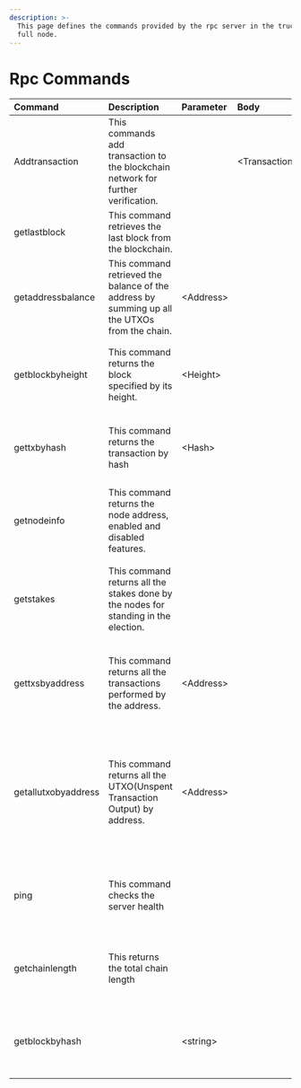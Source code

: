 ```yaml
---
description: >-
  This page defines the commands provided by the rpc server in the trucoin-core
  full node.
---
```


# Rpc Commands

<table>
  <thead>
    <tr>
      <th style="text-align:left">Command</th>
      <th style="text-align:left">Description</th>
      <th style="text-align:left">Parameter</th>
      <th style="text-align:left">Body</th>
      <th style="text-align:left">Response</th>
    </tr>
  </thead>
  <tbody>
    <tr>
      <td style="text-align:left">Addtransaction</td>
      <td style="text-align:left">This commands add transaction to the blockchain network for further verification.</td>
      <td
      style="text-align:left"></td>
        <td style="text-align:left">&lt;Transaction&gt;</td>
        <td style="text-align:left">
          <p>{</p>
          <p>&quot;status
            <br />&quot; : &lt;ok|failed&gt;</p>
          <p>}</p>
        </td>
    </tr>
    <tr>
      <td style="text-align:left">getlastblock</td>
      <td style="text-align:left">This command retrieves the last block from the blockchain.</td>
      <td style="text-align:left"></td>
      <td style="text-align:left"></td>
      <td style="text-align:left">{ &quot;block&quot;: &lt;Block&gt; }</td>
    </tr>
    <tr>
      <td style="text-align:left">getaddressbalance</td>
      <td style="text-align:left">This command retrieved the balance of the address by summing up all the
        UTXOs from the chain.</td>
      <td style="text-align:left">&lt;Address&gt;</td>
      <td style="text-align:left"></td>
      <td style="text-align:left">
        <p>{</p>
        <p>&quot;balance&quot;: &lt;int&gt;</p>
        <p>}</p>
      </td>
    </tr>
    <tr>
      <td style="text-align:left">getblockbyheight</td>
      <td style="text-align:left">This command returns the block specified by its height.</td>
      <td style="text-align:left">&lt;Height&gt;</td>
      <td style="text-align:left"></td>
      <td style="text-align:left">
        <p>{</p>
        <p>&quot;block&quot;: &lt;Block&gt;</p>
        <p>}</p>
      </td>
    </tr>
    <tr>
      <td style="text-align:left">gettxbyhash</td>
      <td style="text-align:left">This command returns the transaction by hash</td>
      <td style="text-align:left">&lt;Hash&gt;</td>
      <td style="text-align:left"></td>
      <td style="text-align:left">
        <p>{</p>
        <p>&quot;tx&quot;: &lt;Transaction&gt;</p>
        <p>}</p>
      </td>
    </tr>
    <tr>
      <td style="text-align:left">getnodeinfo</td>
      <td style="text-align:left">This command returns the node address, enabled and disabled features.</td>
      <td
      style="text-align:left"></td>
        <td style="text-align:left"></td>
        <td style="text-align:left">
          <p>{</p>
          <p>&quot;address&quot;: &lt;string&gt;</p>
          <p>}</p>
        </td>
    </tr>
    <tr>
      <td style="text-align:left">getstakes</td>
      <td style="text-align:left">This command returns all the stakes done by the nodes for standing in
        the election.</td>
      <td style="text-align:left"></td>
      <td style="text-align:left"></td>
      <td style="text-align:left">
        <p>{</p>
        <p>&lt;node_ip&gt;: &lt;stake_amount&gt;</p>
        <p>}</p>
      </td>
    </tr>
    <tr>
      <td style="text-align:left">gettxsbyaddress</td>
      <td style="text-align:left">This command returns all the transactions performed by the address.</td>
      <td
      style="text-align:left">&lt;Address&gt;</td>
        <td style="text-align:left"></td>
        <td style="text-align:left">
          <p>{</p>
          <p>&quot;txs&quot;: Array&lt;Transaction&gt;</p>
          <p>}</p>
        </td>
    </tr>
    <tr>
      <td style="text-align:left">getallutxobyaddress</td>
      <td style="text-align:left">This command returns all the UTXO(Unspent Transaction Output) by address.</td>
      <td
      style="text-align:left">&lt;Address&gt;</td>
        <td style="text-align:left"></td>
        <td style="text-align:left">
          <p>{</p>
          <p>&quot;utxos&quot;: Array&lt;{</p>
          <p>&quot;tx&quot;: &lt;hash&gt;,</p>
          <p>&quot;index&quot;: &lt;int&gt;</p>
          <p>}&gt;</p>
          <p>}</p>
        </td>
    </tr>
    <tr>
      <td style="text-align:left">ping</td>
      <td style="text-align:left">This command checks the server health</td>
      <td style="text-align:left"></td>
      <td style="text-align:left"></td>
      <td style="text-align:left">
        <p>{</p>
        <p>&quot;reply&quot;: &quot;pong&quot;</p>
        <p>}</p>
      </td>
    </tr>
    <tr>
      <td style="text-align:left">getchainlength</td>
      <td style="text-align:left">This returns the total chain length</td>
      <td style="text-align:left"></td>
      <td style="text-align:left"></td>
      <td style="text-align:left">
        <p>{</p>
        <p>&quot;length&quot;: &lt;int&gt;</p>
        <p>}</p>
      </td>
    </tr>
    <tr>
      <td style="text-align:left">getblockbyhash</td>
      <td style="text-align:left"></td>
      <td style="text-align:left">&lt;string&gt;</td>
      <td style="text-align:left"></td>
      <td style="text-align:left">
        <p>{</p>
        <p>&quot;block&quot;: &lt;Block&gt;</p>
        <p>}</p>
      </td>
    </tr>
  </tbody>
</table>

